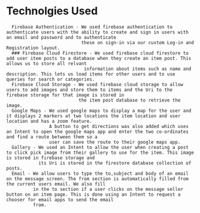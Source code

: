 # Technolgies Used
      Firebase Authentication - We used firebase authentication to authenticate users with the ability to create and sign in users with an email and password and to authenticate   
                                these on sign-in via our custom Log-in and Registration layout.
      ### Firebase Cloud Firestore - We used firebase cloud firestore to add user item posts to a database when they create an item post. This allows us to store all relvant 
                                 information about items such as name and description. This lets us load items for other users and to use queries for search or categories.
      Firebase Cloud Storage - We used firebase cloud storage to allow users to add images and store them to items and the Uri to the firebase storage for that image is stored in 
                               the item post database to retrieve the image.
      Google Maps - We used google maps to display a map for the user and it displays 2 markers at two locations the item location and user location and has a zoom feature.
                    A button to get directions was also added which uses an Intent to open the google maps app and enter the two co-ordinates and find a route between them so a 
                    user can save the route to their google maps app. 
      Gallery - We used an Intent to allow the user when creating a post to click pick image from their gallery to use for the item. This image is stored in firebase storage and
                its Uri is stored in the firestore database collection of posts.
      Email - We allow users to type the to,subject and body of an email on the message screen. The from section is automatically filled from the current users email. We also fill
              in the to section if a user clicks on the message seller button on an item page. This is done using an Intent to request a chooser for email apps to send the email
              from.

